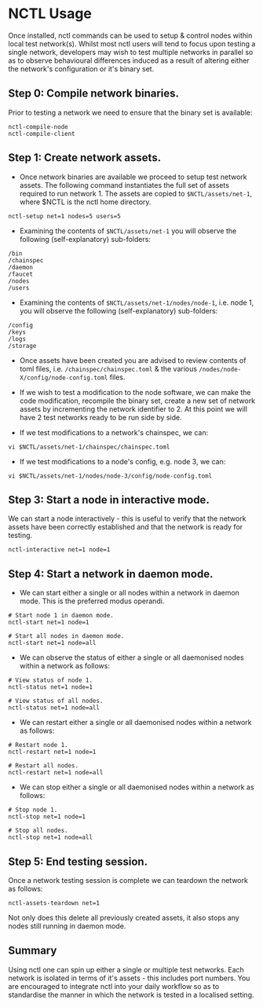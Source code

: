 # NCTL Usage

Once installed, nctl commands can be used to setup & control nodes within local test network(s).  Whilst most nctl users will tend to focus upon testing a single network, developers may wish to test multiple networks in parallel so as to observe behavioural differences induced as a result of altering either the network's configuration or it's binary set.  

## Step 0: Compile network binaries.

Prior to testing a network we need to ensure that the binary set is available:

```
nctl-compile-node
nctl-compile-client
```

## Step 1: Create network assets.

- Once network binaries are available we proceed to setup test network assets.  The following command instantiates the full set of assets required to run network 1.  The assets are copied to `$NCTL/assets/net-1`, where $NCTL is the nctl home directory.

```
nctl-setup net=1 nodes=5 users=5
```

- Examining the contents of `$NCTL/assets/net-1` you will observe the following (self-explanatory) sub-folders:

```
/bin
/chainspec
/daemon
/faucet
/nodes
/users
```

- Examining the contents of `$NCTL/assets/net-1/nodes/node-1`, i.e. node 1, you will observe the following (self-explanatory) sub-folders:

```
/config
/keys
/logs
/storage
```

- Once assets have been created you are advised to review contents of toml files, i.e. `/chainspec/chainspec.toml` & the various `/nodes/node-X/config/node-config.toml` files.

- If we wish to test a modification to the node software, we can make the code modification, recompile the binary set, create a new set of network assets by incrementing the network identifier to 2.  At this point we will have 2 test networks ready to be run side by side.

- If we test modifications to a network's chainspec, we can:

```
vi $NCTL/assets/net-1/chainspec/chainspec.toml
```

- If we test modifications to a node's config, e.g. node 3, we can:

```
vi $NCTL/assets/net-1/nodes/node-3/config/node-config.toml
```

## Step 3: Start a node in interactive mode.

We can start a node interactively - this is useful to verify that the network assets have been correctly established and that the network is ready for testing.

```
nctl-interactive net=1 node=1
```

## Step 4: Start a network in daemon mode.

- We can start either a single or all nodes within a network in daemon mode.  This is the preferred modus operandi.

```
# Start node 1 in daemon mode.
nctl-start net=1 node=1

# Start all nodes in daemon mode.
nctl-start net=1 node=all
```

- We can observe the status of either a single or all daemonised nodes within a network as follows:

```
# View status of node 1.
nctl-status net=1 node=1

# View status of all nodes.
nctl-status net=1 node=all
```

- We can restart either a single or all daemonised nodes within a network as follows:

```
# Restart node 1.
nctl-restart net=1 node=1

# Restart all nodes.
nctl-restart net=1 node=all
```

- We can stop either a single or all daemonised nodes within a network as follows:

```
# Stop node 1.
nctl-stop net=1 node=1

# Stop all nodes.
nctl-stop net=1 node=all
```

## Step 5: End testing session.

Once a network testing session is complete we can teardown the network as follows:

```
nctl-assets-teardown net=1
```

Not only does this delete all previously created assets, it also stops any nodes still running in daemon mode.

## Summary

Using nctl one can spin up either a single or multiple test networks.  Each network is isolated in terms of it's assets - this includes port numbers.  You are encouraged to integrate nctl into your daily workflow so as to standardise the manner in which the network is tested in a localised setting.
